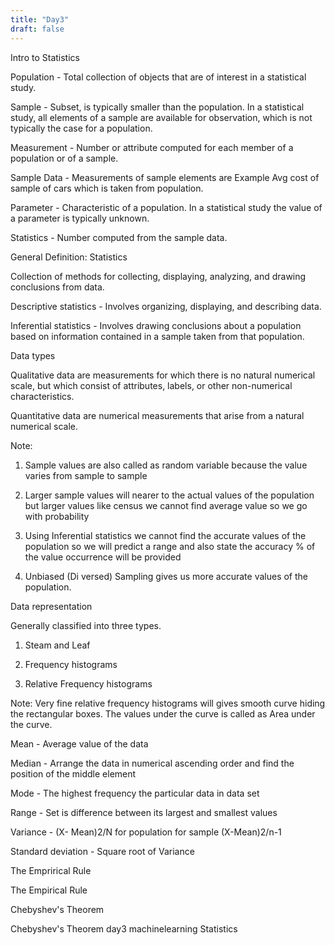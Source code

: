 ```yaml
---
title: "Day3"
draft: false
---
```

Intro to Statistics

Population - Total collection of objects that are of interest in a statistical study.

Sample - Subset, is typically smaller than the population. In a statistical study, all elements of a sample are available for observation, which is not typically the case for a population.

Measurement -  Number or attribute computed for each member of a population or of a sample.

Sample Data - Measurements of sample elements are Example Avg cost of sample of cars which is taken from population.

Parameter - Characteristic of a population. In a statistical study the value of a parameter is typically unknown.

Statistics - Number computed from the sample data.

General Definition: Statistics

Collection of methods for collecting, displaying, analyzing, and drawing conclusions from data.

Descriptive statistics - Involves organizing, displaying, and describing data.

Inferential statistics - Involves drawing conclusions about a population based on information contained in a sample taken from that population.

Data types

Qualitative data are measurements for which there is no natural numerical scale, but which consist of attributes, labels, or other non-numerical characteristics.

Quantitative data are numerical measurements that arise from a natural numerical scale.

Note:

1. Sample values are also called as random variable because the value varies from sample to sample

2. Larger sample values will nearer to the actual values of the population but larger values like census we cannot find average value so we go with probability

3. Using Inferential statistics we cannot find the accurate values of the population so we will predict a range and also state the accuracy % of the value occurrence will be provided

4. Unbiased (Di versed) Sampling gives us more accurate values of the population.

Data representation

Generally classified into three types.

1. Steam and Leaf



2. Frequency histograms


3. Relative Frequency histograms



Note: Very fine relative frequency histograms will gives smooth curve hiding the rectangular boxes. The values under the curve is called as Area under the curve.


Mean - Average value of the data

Median -  Arrange the data in numerical ascending order and find the position of the middle element

Mode -  The highest frequency the particular data in data set

Range - Set is difference between its largest and smallest values

Variance - (X- Mean)2/N for population for sample (X-Mean)2/n-1

Standard deviation - Square root of Variance

The Emprirical Rule

The Empirical Rule

Chebyshev's Theorem



Chebyshev's Theorem day3 machinelearning Statistics
